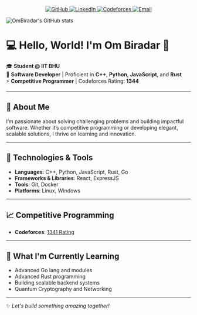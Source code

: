 <div align="center">
  <a href="https://github.com/OmBiradar" target="_blank">
    <img src="https://img.shields.io/badge/GitHub-181717?style=for-the-badge&logo=github&logoColor=white" alt="GitHub">
  </a>
  <a href="https://www.linkedin.com/in/om-biradar-2b4a981bb" target="_blank">
    <img src="https://img.shields.io/badge/LinkedIn-0077B5?style=for-the-badge&logo=linkedin&logoColor=white" alt="LinkedIn">
  </a>
  <a href="https://codeforces.com/profile/om_biradar" target="_blank">
    <img src="https://img.shields.io/badge/Codeforces-1F8ACB?style=for-the-badge&logo=codeforces&logoColor=white" alt="Codeforces">
  </a>
  <a href="mailto:ombiradar04@gmail.com" target="_blank">
    <img src="https://img.shields.io/badge/Email-D14836?style=for-the-badge&logo=gmail&logoColor=white" alt="Email">
  </a>
</div> 

![OmBiradar's GitHub stats](https://github-readme-stats.vercel.app/api?username=OmBiradar&show_icons=true&theme=transparent)

# 💻 Hello, World! I'm Om Biradar 👋

🎓 **Student @ IIT BHU**  
🚀 **Software Developer** | Proficient in **C++**, **Python**, **JavaScript**, and **Rust**  
⚡ **Competitive Programmer** | Codeforces Rating: **1344**  

---

## 🌟 About Me
I’m passionate about solving challenging problems and building impactful software. Whether it’s competitive programming or developing elegant, scalable solutions, I thrive on learning and innovation.

---

## 🔧 Technologies & Tools
- **Languages**: C++, Python, JavaScript, Rust, Go
- **Frameworks & Libraries**: React, ExpressJS
- **Tools**: Git, Docker  
- **Platforms**: Linux, Windows  

---

## 📈 Competitive Programming
- **Codeforces**: [1341 Rating](https://codeforces.com/profile/om_biradar)   

---

## 🌱 What I'm Currently Learning
- Advanced Go lang and modules
- Advanced Rust programming  
- Building scalable backend systems  
- Quantum Cryptography and Networking  

---

✨ *Let's build something amazing together!*
